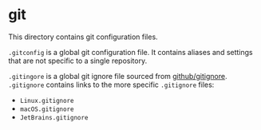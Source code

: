 # git

This directory contains git configuration files.

`.gitconfig` is a global git configuration file. It contains aliases and
settings that are not specific to a single repository.

`.gitingore` is a global git ignore file sourced from
[github/gitignore](https://github.com/github/gitignore).
`.gitignore` contains links to the more specific `.gitignore`
files:

-   `Linux.gitignore`
-   `macOS.gitignore`
-   `JetBrains.gitignore`
